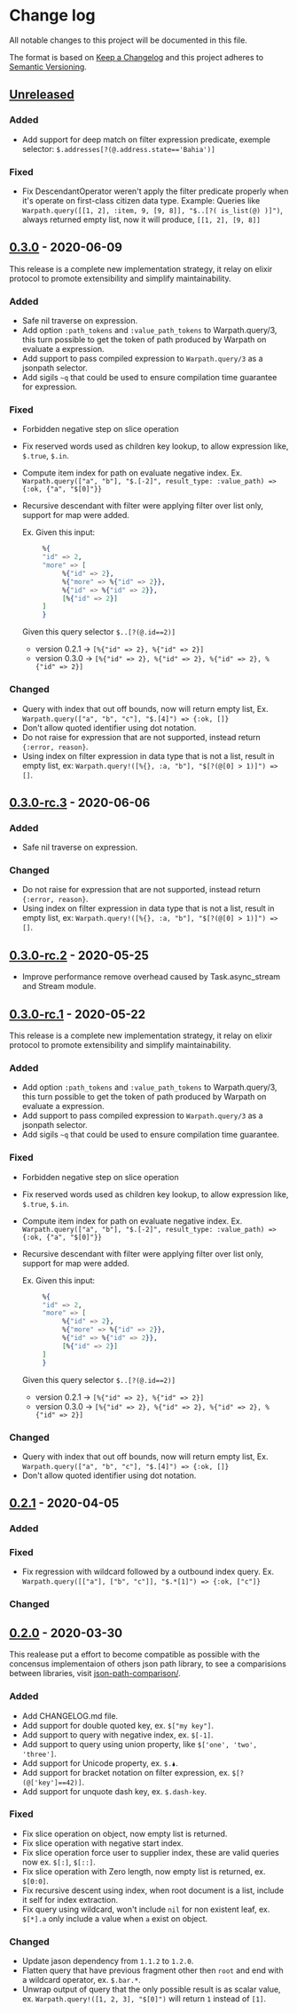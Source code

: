 # Change log

All notable changes to this project will be documented in this file.

The format is based on [Keep a Changelog](http://keepachangelog.com/en/1.0.0/)
and this project adheres to [Semantic Versioning](http://semver.org/spec/v2.0.0.html).

## [Unreleased][unreleased]

### Added
- Add support for deep match on filter expression predicate, exemple selector: `$.addresses[?(@.address.state=='Bahia')]`

### Fixed
- Fix DescendantOperator weren't apply the filter predicate properly when it's operate on first-class citizen data type.
Example: Queries like `Warpath.query([[1, 2], :item, 9, [9, 8]], "$..[?( is_list(@) )]")`, always returned empty list, now it will produce, `[[1, 2], [9, 8]]`

## [0.3.0] - 2020-06-09
This release is a complete new implementation strategy, it relay on elixir protocol to promote extensibility and simplify maintainability.

### Added
 - Safe nil traverse on expression.
 - Add option `:path_tokens` and `:value_path_tokens` to Warpath.query/3, this turn possible to get the token of path produced by Warpath on evaluate a expression.
 - Add support to pass compiled expression to `Warpath.query/3` as a jsonpath selector.
 - Add sigils `~q` that could be used to ensure compilation time guarantee for expression.

### Fixed
- Forbidden negative step on slice operation
- Fix reserved words used as children key lookup, to allow expression like, `$.true`, `$.in`.
- Compute item index for path on evaluate negative index.
  Ex. `Warpath.query(["a", "b"], "$.[-2]", result_type: :value_path) => {:ok, {"a", "$[0]"}}`
- Recursive descendant with filter were applying filter over list only, support for map were added.

     Ex. Given this input:
     ```elixir
          %{
          "id" => 2,
          "more" => [
               %{"id" => 2},
               %{"more" => %{"id" => 2}},
               %{"id" => %{"id" => 2}},
               [%{"id" => 2}]
          ]
          }
     ```
     Given this query selector `$..[?(@.id==2)]`
     - version 0.2.1 -> `[%{"id" => 2}, %{"id" => 2}]`
     - version 0.3.0 -> `[%{"id" => 2}, %{"id" => 2}, %{"id" => 2}, %{"id" => 2}]`

### Changed
- Query with index that out off bounds, now will return empty list,
  Ex. `Warpath.query(["a", "b", "c"], "$.[4]") => {:ok, []}`
- Don't allow quoted identifier using dot notation.
- Do not raise for expression that are not supported, instead return `{:error, reason}`.
- Using index on filter expression in data type that is not a list, result in empty list, ex: `Warpath.query!([%{}, :a, "b"], "$[?(@[0] > 1)]") => []`.


## [0.3.0-rc.3] - 2020-06-06

### Added
- Safe nil traverse on expression.

### Changed
- Do not raise for expression that are not supported, instead return `{:error, reason}`.
- Using index on filter expression in data type that is not a list, result in empty list, ex: `Warpath.query!([%{}, :a, "b"], "$[?(@[0] > 1)]") => []`.

## [0.3.0-rc.2] - 2020-05-25
- Improve performance remove overhead caused by Task.async_stream and Stream module.

## [0.3.0-rc.1] - 2020-05-22
This release is a complete new implementation strategy, it relay on elixir protocol to promote extensibility and simplify maintainability.

### Added
 - Add option `:path_tokens` and `:value_path_tokens` to Warpath.query/3, this turn possible to get the token of path produced by Warpath on evaluate a expression.
 - Add support to pass compiled expression to `Warpath.query/3` as a jsonpath selector.
 - Add sigils `~q` that could be used to ensure compilation time guarantee.

### Fixed
- Forbidden negative step on slice operation
- Fix reserved words used as children key lookup, to allow expression like, `$.true`, `$.in`.
- Compute item index for path on evaluate negative index.
  Ex. `Warpath.query(["a", "b"], "$.[-2]", result_type: :value_path) => {:ok, {"a", "$[0]"}}`
- Recursive descendant with filter were applying filter over list only, support for map were added.
     
     Ex. Given this input:
     ```elixir
          %{
          "id" => 2,
          "more" => [
               %{"id" => 2},
               %{"more" => %{"id" => 2}},
               %{"id" => %{"id" => 2}},
               [%{"id" => 2}]
          ]
          }
     ```
     Given this query selector `$..[?(@.id==2)]`
     - version 0.2.1 -> `[%{"id" => 2}, %{"id" => 2}]`
     - version 0.3.0 -> `[%{"id" => 2}, %{"id" => 2}, %{"id" => 2}, %{"id" => 2}]`

### Changed
- Query with index that out off bounds, now will return empty list,
  Ex. `Warpath.query(["a", "b", "c"], "$.[4]") => {:ok, []}`
- Don't allow quoted identifier using dot notation.

## [0.2.1] - 2020-04-05

### Added

### Fixed
- Fix regression with wildcard followed by a outbound index query.
     Ex. `Warpath.query([["a"], ["b", "c"]], "$.*[1]") => {:ok, ["c"]}`

### Changed

## [0.2.0] - 2020-03-30
This realease put a effort to become compatible as possible with the concensus implementaion of others json path library, to see a comparisions between libraries, visit [json-path-comparison/](https://cburgmer.github.io/json-path-comparison/).

### Added

- Add CHANGELOG.md file.
- Add support for double quoted key, ex. `$["my key"]`.
- Add support to query with negative index, ex. `$[-1]`.
- Add support to query using union property, like `$['one', 'two', 'three']`.  
- Add support for Unicode property, ex. `$.🌢`.
- Add support for bracket notation on filter expression, ex. `$[?(@['key']==42)]`.
- Add support for unquote dash key, ex. `$.dash-key`.

### Fixed
- Fix slice operation on object, now empty list is returned.
- Fix slice operation with negative start index.
- Fix slice operation force user to supplier index, these are valid queries now ex. `$[:]`, `$[::]`.
- Fix slice operation with Zero length, now empty list is returned, ex. `$[0:0]`.
- Fix recursive descent using index, when root document is a list, include it self for index extraction. 
- Fix query using wildcard, won't include `nil` for non existent leaf, ex. `$[*].a` only include a value when `a` exist on object.
 

### Changed
- Update jason dependency from `1.1.2` to `1.2.0`.
- Flatten query that have previous fragment other then `root` and end with a wildcard operator, ex. `$.bar.*`.
- Unwrap output of query that the only possible result is as scalar value, ex. `Warpath.query!([1, 2, 3], "$[0]")` will return `1` instead of `[1]`.


[unreleased]: https://github.com/Cleidiano/warpath/compare/v0.3.0...HEAD
[0.3.0]: https://github.com/Cleidiano/warpath/compare/v0.2.1...v0.3.0
[0.3.0-rc.3]: https://github.com/Cleidiano/warpath/compare/v0.3.0-rc.2...v0.3.0-rc.3
[0.3.0-rc.2]: https://github.com/Cleidiano/warpath/compare/v0.3.0-rc.1...v0.3.0-rc.2
[0.3.0-rc.1]: https://github.com/Cleidiano/warpath/compare/v0.2.1...v0.3.0-rc.1
[0.2.1]: https://github.com/Cleidiano/warpath/compare/v0.2.0...v0.2.1
[0.2.0]: https://github.com/Cleidiano/warpath/compare/v0.1.0...v0.2.0
[0.1.1]: https://github.com/Cleidiano/warpath/compare/v0.1.0...v0.1.1
[0.0.2]: https://github.com/Cleidiano/warpath/compare/v0.0.2...v0.1.0
[0.0.1]: https://github.com/Cleidiano/warpath/compare/v0.0.1...v0.0.2

